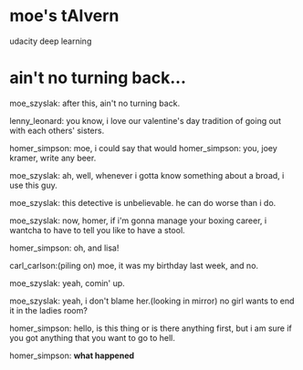 # moe's tAIvern
udacity deep learning

# ain't no turning back...
moe_szyslak: after this, ain't no turning back.




lenny_leonard: you know, i love our valentine's day tradition of going out with each others' sisters.


homer_simpson: moe, i could say that would homer_simpson: you, joey kramer, write any beer.


moe_szyslak: ah, well, whenever i gotta know something about a broad, i use this guy.


moe_szyslak: this detective is unbelievable. he can do worse than i do.


moe_szyslak: now, homer, if i'm gonna manage your boxing career, i wantcha to have to tell you like to have a stool.


homer_simpson: oh, and lisa!


carl_carlson:(piling on) moe, it was my birthday last week, and no.


moe_szyslak: yeah, comin' up.


moe_szyslak: yeah, i don't blame her.(looking in mirror) no girl wants to end it in the ladies room?


homer_simpson: hello, is this thing or is there anything first, but i am sure if you got anything that you want to go to hell.


homer_simpson: **what happened**
